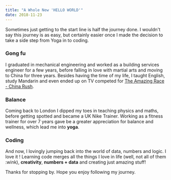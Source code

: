 ```yaml
---
title: "A Whole New 'HELLO WORLD'"
date: 2018-11-23
---
```


Sometimes just getting to the start line is half the journey done.  I wouldn't say this journey is as easy, but certainly easier once I made the decision to take a side step from Yoga in to coding.

### Gong fu
I graduated in mechanical engineering and worked as a building services engineer for a few years, before falling in love with martial arts and moving to China for three years.  Besides having the time of my life, I taught English, study Mandarin and even ended up on TV competed for [The Amazing Race - China Rush](https://en.wikipedia.org/wiki/The_Amazing_Race:_China_Rush_2).  

### Balance
Coming back to London I dipped my toes in teaching physics and maths, before getting spotted and became a UK Nike Trainer.  Working as a fitness trainer for over 7 years gave be a greater appreciation for balance and wellness, which lead me into **yoga**.  

### Coding
And now, I lovingly jumping back into the world of data, numbers and logic. I love it ! Learning code merges all the things I love in life (well, not all of them :wink),  **creativity**, **numbers + data** and creating just amazing stuff!

Thanks for stopping by. Hope you enjoy following my journey.
